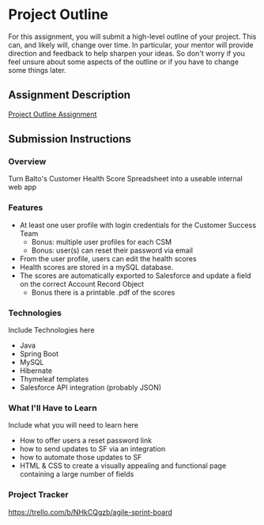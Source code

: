 # Project Outline
For this assignment, you will submit a high-level outline of your project. This can, and likely will, change over time. In particular, your mentor will provide direction and feedback to help sharpen your ideas. So don't worry if you feel unsure about some aspects of the outline or if you have to change some things later.

## Assignment Description
[Project Outline Assignment](https://education.launchcode.org/liftoff/modules/assignments/project-outline)

## Submission Instructions

### Overview
Turn Balto's Customer Health Score Spreadsheet into a useable internal web app
### Features
- At least one user profile with login credentials for the Customer Success Team
    * Bonus: multiple user profiles for each CSM
    * Bonus: user(s) can reset their password via email
- From the user profile, users can edit the health scores
- Health scores are stored in a mySQL database.
- The scores are automatically exported to Salesforce and update a field on the correct Account Record Object
    * Bonus there is a printable .pdf of the scores
### Technologies
Include Technologies here
- Java
- Spring Boot
- MySQL
- Hibernate
- Thymeleaf templates
- Salesforce API integration (probably JSON)
### What I'll Have to Learn
Include what you will need to learn here
- How to offer users a reset password link
- how to send updates to SF via an integration
- how to automate those updates to SF
- HTML & CSS to create a visually appealing and functional page containing a large number of fields
### Project Tracker
https://trello.com/b/NHkCQgzb/agile-sprint-board